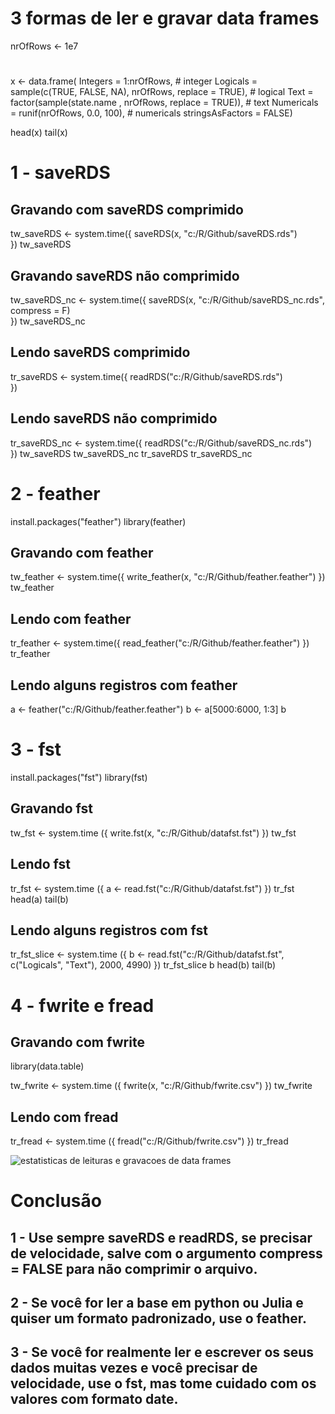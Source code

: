 # 3 formas de ler e gravar data frames


nrOfRows <- 1e7
#
x <- data.frame(
  Integers = 1:nrOfRows,  # integer
  Logicals = sample(c(TRUE, FALSE, NA), nrOfRows, replace = TRUE),  # logical
  Text = factor(sample(state.name , nrOfRows, replace = TRUE)),  # text
  Numericals = runif(nrOfRows, 0.0, 100),  # numericals
  stringsAsFactors = FALSE)

head(x)
tail(x)


# 1 - saveRDS
## Gravando com saveRDS comprimido
tw_saveRDS <- system.time({
  saveRDS(x, "c:/R/Github/saveRDS.rds")  
})
tw_saveRDS

## Gravando saveRDS não comprimido
tw_saveRDS_nc <- system.time({
  saveRDS(x, "c:/R/Github/saveRDS_nc.rds", compress = F)  
})
tw_saveRDS_nc

## Lendo saveRDS comprimido
tr_saveRDS <- system.time({
  readRDS("c:/R/Github/saveRDS.rds")  
})

## Lendo saveRDS não comprimido
tr_saveRDS_nc <- system.time({
  readRDS("c:/R/Github/saveRDS_nc.rds")  
})
tw_saveRDS
tw_saveRDS_nc
tr_saveRDS
tr_saveRDS_nc




# 2 - feather

install.packages("feather")
library(feather)

## Gravando com feather
tw_feather <- system.time({
  write_feather(x, "c:/R/Github/feather.feather")
})
tw_feather

## Lendo com feather
tr_feather <- system.time({
  read_feather("c:/R/Github/feather.feather")
})
tr_feather

## Lendo alguns registros com feather
a <- feather("c:/R/Github/feather.feather")
b <- a[5000:6000, 1:3]
b



# 3 - fst
install.packages("fst")
library(fst)

## Gravando fst
tw_fst <- system.time ({ 
  write.fst(x, "c:/R/Github/datafst.fst")
})
tw_fst

## Lendo fst
tr_fst <- system.time ({
  a <- read.fst("c:/R/Github/datafst.fst") 
}) 
tr_fst
head(a)
tail(b)

## Lendo alguns registros com fst
tr_fst_slice <- system.time ({
  b <- read.fst("c:/R/Github/datafst.fst", c("Logicals", "Text"), 2000, 4990) 
}) 
tr_fst_slice
b
head(b)
tail(b)



# 4 - fwrite e fread

## Gravando com fwrite
library(data.table)

tw_fwrite <- system.time ({
  fwrite(x, "c:/R/Github/fwrite.csv")
}) 
tw_fwrite  

## Lendo com fread
tr_fread <- system.time ({
  fread("c:/R/Github/fwrite.csv")
})
tr_fread


![estatisticas de leituras e gravacoes de data frames](https://user-images.githubusercontent.com/25511099/28483487-e87a18da-6e43-11e7-87c3-f2cc9ae1fae1.jpg)


# Conclusão

## 1 - Use sempre saveRDS e readRDS, se precisar de velocidade, salve com o argumento compress = FALSE para não comprimir o arquivo.
## 2 - Se você for ler a base em python ou Julia e quiser um formato padronizado, use o feather.
## 3 - Se você for realmente ler e escrever os seus dados muitas vezes e você precisar de velocidade, use o fst, mas tome cuidado com os valores com formato date.
